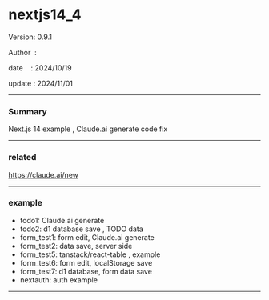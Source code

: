 ﻿# nextjs14_4

 Version: 0.9.1

 Author  :

 date    : 2024/10/19

 update  : 2024/11/01 

***
### Summary

Next.js 14 example , Claude.ai generate code fix

****
### related

https://claude.ai/new

***
### example

* todo1: Claude.ai generate
* todo2: d1 database save , TODO data
* form_test1: form edit, Claude.ai generate
* form_test2: data save, server side
* form_test5: tanstack/react-table , example
* form_test6: form edit, localStorage save
* form_test7: d1 database, form data save
* nextauth: auth example

***
